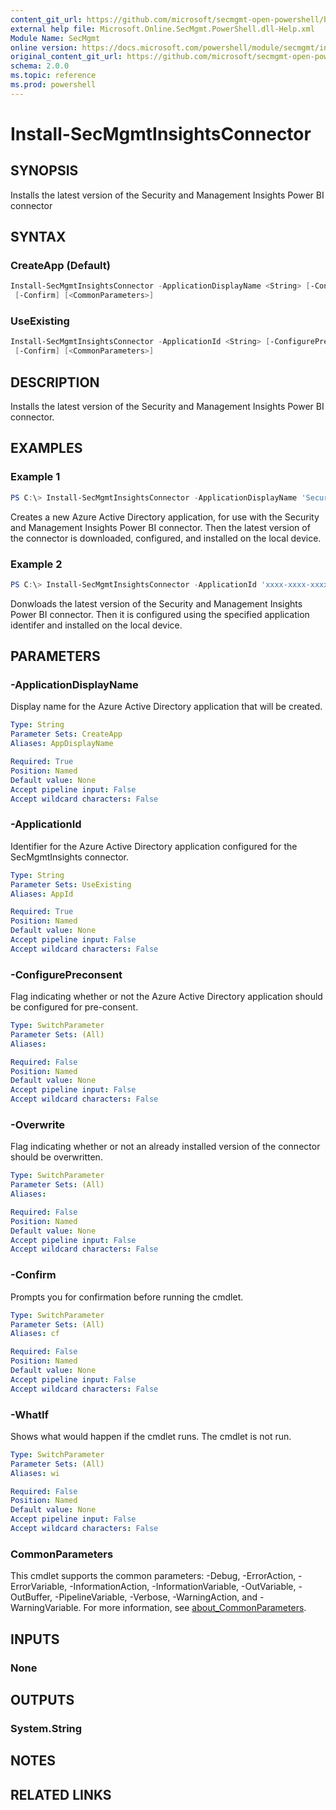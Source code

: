 ```yaml
---
content_git_url: https://github.com/microsoft/secmgmt-open-powershell/blob/master/docs/help/Install-SecMgmtInsightsConnector.md
external help file: Microsoft.Online.SecMgmt.PowerShell.dll-Help.xml
Module Name: SecMgmt
online version: https://docs.microsoft.com/powershell/module/secmgmt/install-secmgmtinsightsconnector
original_content_git_url: https://github.com/microsoft/secmgmt-open-powershell/blob/master/docs/help/Install-SecMgmtInsightsConnector.md
schema: 2.0.0
ms.topic: reference
ms.prod: powershell
---
```


# Install-SecMgmtInsightsConnector

## SYNOPSIS
Installs the latest version of the Security and Management Insights Power BI connector 

## SYNTAX

### CreateApp (Default)
```powershell
Install-SecMgmtInsightsConnector -ApplicationDisplayName <String> [-ConfigurePreconsent] [-Overwrite] [-WhatIf]
 [-Confirm] [<CommonParameters>]
```

### UseExisting
```powershell
Install-SecMgmtInsightsConnector -ApplicationId <String> [-ConfigurePreconsent] [-Overwrite] [-WhatIf]
 [-Confirm] [<CommonParameters>]
```

## DESCRIPTION
Installs the latest version of the Security and Management Insights Power BI connector.

## EXAMPLES

### Example 1
```powershell
PS C:\> Install-SecMgmtInsightsConnector -ApplicationDisplayName 'Security and Management Insights'
```

Creates a new Azure Active Directory application, for use with the Security and Management Insights Power BI connector. Then the latest version of the connector is downloaded, configured, and installed on the local device.

### Example 2
```powershell
PS C:\> Install-SecMgmtInsightsConnector -ApplicationId 'xxxx-xxxx-xxxx-xxxx'
```

Donwloads the latest version of the Security and Management Insights Power BI connector. Then it is configured using the specified application identifer and installed on the local device.

## PARAMETERS

### -ApplicationDisplayName
Display name for the Azure Active Directory application that will be created.

```yaml
Type: String
Parameter Sets: CreateApp
Aliases: AppDisplayName

Required: True
Position: Named
Default value: None
Accept pipeline input: False
Accept wildcard characters: False
```

### -ApplicationId
Identifier for the Azure Active Directory application configured for the SecMgmtInsights connector.

```yaml
Type: String
Parameter Sets: UseExisting
Aliases: AppId

Required: True
Position: Named
Default value: None
Accept pipeline input: False
Accept wildcard characters: False
```

### -ConfigurePreconsent
Flag indicating whether or not the Azure Active Directory application should be configured for pre-consent.

```yaml
Type: SwitchParameter
Parameter Sets: (All)
Aliases:

Required: False
Position: Named
Default value: None
Accept pipeline input: False
Accept wildcard characters: False
```

### -Overwrite
Flag indicating whether or not an already installed version of the connector should be overwritten.

```yaml
Type: SwitchParameter
Parameter Sets: (All)
Aliases:

Required: False
Position: Named
Default value: None
Accept pipeline input: False
Accept wildcard characters: False
```

### -Confirm
Prompts you for confirmation before running the cmdlet.

```yaml
Type: SwitchParameter
Parameter Sets: (All)
Aliases: cf

Required: False
Position: Named
Default value: None
Accept pipeline input: False
Accept wildcard characters: False
```

### -WhatIf
Shows what would happen if the cmdlet runs.
The cmdlet is not run.

```yaml
Type: SwitchParameter
Parameter Sets: (All)
Aliases: wi

Required: False
Position: Named
Default value: None
Accept pipeline input: False
Accept wildcard characters: False
```

### CommonParameters
This cmdlet supports the common parameters: -Debug, -ErrorAction, -ErrorVariable, -InformationAction, -InformationVariable, -OutVariable, -OutBuffer, -PipelineVariable, -Verbose, -WarningAction, and -WarningVariable. For more information, see [about_CommonParameters](http://go.microsoft.com/fwlink/?LinkID=113216).

## INPUTS

### None

## OUTPUTS

### System.String

## NOTES

## RELATED LINKS
